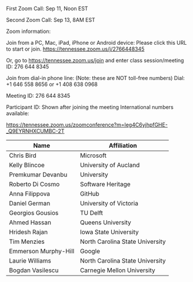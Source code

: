 First Zoom Call: Sep 11, Noon EST

Second Zoom Call: Sep 13, 8AM EST

Zoom information: 

Join from a PC, Mac, iPad, iPhone or Android device: Please click this URL to start or join. https://tennessee.zoom.us/j/2766448345 

Or, go to https://tennessee.zoom.us/join and enter class session/meeting ID: 276 644 8345

Join from dial-in phone line: (Note: these are NOT toll-free numbers) Dial: +1 646 558 8656 or +1 408 638 0968 

Meeting ID: 276 644 8345 

Participant ID: Shown after joining the meeting International numbers available: 

https://tennessee.zoom.us/zoomconference?m=leg4C6yjhpfGHE-_Q9EYRNHXCUMBC-2T


|Name|Affiliation|
|----|-----------|
|Chris Bird| 	Microsoft
|Kelly Blincoe|	University of Aucland|
|Premkumar Devanbu|	University|of California|
|Roberto Di Cosmo|	Software Heritage|
|Anna Filippova|	GitHub|
|Daniel German|	University of Victoria|
|Georgios Gousios|	TU Delft|
|Ahmed Hassan| 	Queens University|
|Hridesh Rajan|	Iowa State University|
|Tim Menzies|	North Carolina State University|
|Emmerson Murphy-Hill|	Google|
|Laurie Williams|	North Carolina State University|
|Bogdan Vasilescu|	Carnegie Mellon University|
